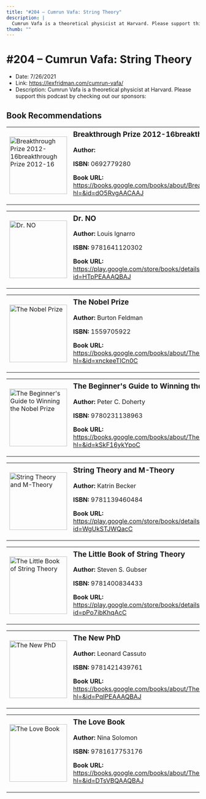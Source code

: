 ```yaml
---
title: "#204 – Cumrun Vafa: String Theory"
description: |
  Cumrun Vafa is a theoretical physicist at Harvard. Please support this podcast by checking out our sponsors:"
thumb: ""
---
```


# #204 – Cumrun Vafa: String Theory

  - Date: 7/26/2021
  - Link: https://lexfridman.com/cumrun-vafa/
  - Description: Cumrun Vafa is a theoretical physicist at Harvard. Please support this podcast by checking out our sponsors:

## Book Recommendations

<table style="border: none;"><tr style="border: none;"><td style="border: none;"><img src="None" alt="Breakthrough Prize 2012-16breakthrough Prize 2012-16" width="150" style="vertical-align: top;"></td><td style="border: none; vertical-align: top;"><h3 style='margin-top: 5'>Breakthrough Prize 2012-16breakthrough Prize 2012-16</h3><p><strong>Author:</strong> </p><p><strong>ISBN:</strong> 0692779280</p><p><strong>Book URL:</strong> <a href="https://books.google.com/books/about/Breakthrough_Prize_2012_16breakthrough_P.html?hl=&id=dO5RvgAACAAJ">https://books.google.com/books/about/Breakthrough_Prize_2012_16breakthrough_P.html?hl=&id=dO5RvgAACAAJ</a></p></td></tr></table>
<table style="border: none;"><tr style="border: none;"><td style="border: none;"><img src="https://books.google.com/books/content?id=HTpPEAAAQBAJ&printsec=frontcover&img=1&zoom=1&edge=curl&source=gbs_api" alt="Dr. NO" width="150" style="vertical-align: top;"></td><td style="border: none; vertical-align: top;"><h3 style='margin-top: 5'>Dr. NO</h3><p><strong>Author:</strong> Louis Ignarro</p><p><strong>ISBN:</strong> 9781641120302</p><p><strong>Book URL:</strong> <a href="https://play.google.com/store/books/details?id=HTpPEAAAQBAJ">https://play.google.com/store/books/details?id=HTpPEAAAQBAJ</a></p></td></tr></table>
<table style="border: none;"><tr style="border: none;"><td style="border: none;"><img src="https://books.google.com/books/content?id=xnckeeTICn0C&printsec=frontcover&img=1&zoom=1&edge=curl&source=gbs_api" alt="The Nobel Prize" width="150" style="vertical-align: top;"></td><td style="border: none; vertical-align: top;"><h3 style='margin-top: 5'>The Nobel Prize</h3><p><strong>Author:</strong> Burton Feldman</p><p><strong>ISBN:</strong> 1559705922</p><p><strong>Book URL:</strong> <a href="https://books.google.com/books/about/The_Nobel_Prize.html?hl=&id=xnckeeTICn0C">https://books.google.com/books/about/The_Nobel_Prize.html?hl=&id=xnckeeTICn0C</a></p></td></tr></table>
<table style="border: none;"><tr style="border: none;"><td style="border: none;"><img src="https://books.google.com/books/content?id=kSkF16ykYpoC&printsec=frontcover&img=1&zoom=1&edge=curl&source=gbs_api" alt="The Beginner's Guide to Winning the Nobel Prize" width="150" style="vertical-align: top;"></td><td style="border: none; vertical-align: top;"><h3 style='margin-top: 5'>The Beginner's Guide to Winning the Nobel Prize</h3><p><strong>Author:</strong> Peter C. Doherty</p><p><strong>ISBN:</strong> 9780231138963</p><p><strong>Book URL:</strong> <a href="https://books.google.com/books/about/The_Beginner_s_Guide_to_Winning_the_Nobe.html?hl=&id=kSkF16ykYpoC">https://books.google.com/books/about/The_Beginner_s_Guide_to_Winning_the_Nobe.html?hl=&id=kSkF16ykYpoC</a></p></td></tr></table>
<table style="border: none;"><tr style="border: none;"><td style="border: none;"><img src="https://books.google.com/books/content?id=WgUkSTJWQacC&printsec=frontcover&img=1&zoom=1&edge=curl&source=gbs_api" alt="String Theory and M-Theory" width="150" style="vertical-align: top;"></td><td style="border: none; vertical-align: top;"><h3 style='margin-top: 5'>String Theory and M-Theory</h3><p><strong>Author:</strong> Katrin Becker</p><p><strong>ISBN:</strong> 9781139460484</p><p><strong>Book URL:</strong> <a href="https://play.google.com/store/books/details?id=WgUkSTJWQacC">https://play.google.com/store/books/details?id=WgUkSTJWQacC</a></p></td></tr></table>
<table style="border: none;"><tr style="border: none;"><td style="border: none;"><img src="https://books.google.com/books/content?id=pPo7ibKhqAcC&printsec=frontcover&img=1&zoom=1&edge=curl&source=gbs_api" alt="The Little Book of String Theory" width="150" style="vertical-align: top;"></td><td style="border: none; vertical-align: top;"><h3 style='margin-top: 5'>The Little Book of String Theory</h3><p><strong>Author:</strong> Steven S. Gubser</p><p><strong>ISBN:</strong> 9781400834433</p><p><strong>Book URL:</strong> <a href="https://play.google.com/store/books/details?id=pPo7ibKhqAcC">https://play.google.com/store/books/details?id=pPo7ibKhqAcC</a></p></td></tr></table>
<table style="border: none;"><tr style="border: none;"><td style="border: none;"><img src="https://books.google.com/books/content?id=PqIPEAAAQBAJ&printsec=frontcover&img=1&zoom=1&edge=curl&source=gbs_api" alt="The New PhD" width="150" style="vertical-align: top;"></td><td style="border: none; vertical-align: top;"><h3 style='margin-top: 5'>The New PhD</h3><p><strong>Author:</strong> Leonard Cassuto</p><p><strong>ISBN:</strong> 9781421439761</p><p><strong>Book URL:</strong> <a href="https://books.google.com/books/about/The_New_PhD.html?hl=&id=PqIPEAAAQBAJ">https://books.google.com/books/about/The_New_PhD.html?hl=&id=PqIPEAAAQBAJ</a></p></td></tr></table>
<table style="border: none;"><tr style="border: none;"><td style="border: none;"><img src="https://books.google.com/books/content?id=DTsVBQAAQBAJ&printsec=frontcover&img=1&zoom=1&edge=curl&source=gbs_api" alt="The Love Book" width="150" style="vertical-align: top;"></td><td style="border: none; vertical-align: top;"><h3 style='margin-top: 5'>The Love Book</h3><p><strong>Author:</strong> Nina Solomon</p><p><strong>ISBN:</strong> 9781617753176</p><p><strong>Book URL:</strong> <a href="https://books.google.com/books/about/The_Love_Book.html?hl=&id=DTsVBQAAQBAJ">https://books.google.com/books/about/The_Love_Book.html?hl=&id=DTsVBQAAQBAJ</a></p></td></tr></table>
